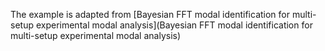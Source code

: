 The example is adapted from [Bayesian FFT modal identification for multi-setup experimental modal analysis](Bayesian FFT modal identification for multi-setup experimental modal analysis)
